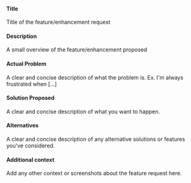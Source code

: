 #### Title
Title of the feature/enhancement request

#### Description
A small overview of the feature/enhancement proposed

#### Actual Problem
A clear and concise description of what the problem is. Ex. I'm always frustrated when [...]

#### Solution Proposed
A clear and concise description of what you want to happen.

#### Alternatives
A clear and concise description of any alternative solutions or features you've considered.

#### Additional context
Add any other context or screenshots about the feature request here.